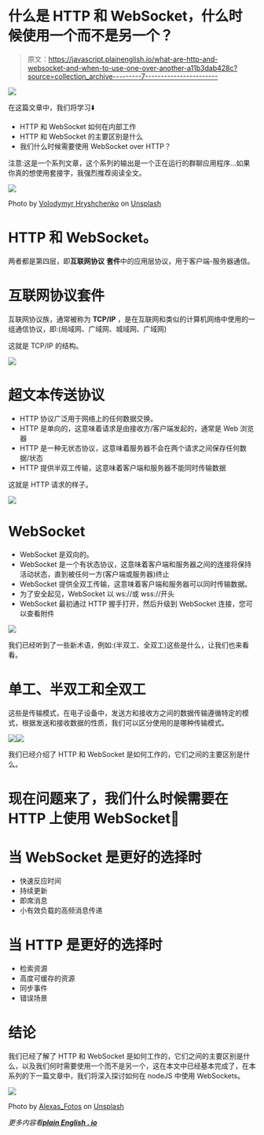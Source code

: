 # 什么是 HTTP 和 WebSocket，什么时候使用一个而不是另一个？

> 原文：<https://javascript.plainenglish.io/what-are-http-and-websocket-and-when-to-use-one-over-another-a11b3dab428c?source=collection_archive---------7----------------------->

![](img/3c9063ad3bc8c9d03cda93948a8bb21c.png)

在这篇文章中，我们将学习⬇️

*   HTTP 和 WebSocket 如何在内部工作
*   HTTP 和 WebSocket 的主要区别是什么
*   我们什么时候需要使用 WebSocket over HTTP？

注意:这是一个系列文章，这个系列的输出是一个正在运行的群聊应用程序...如果你真的想使用套接字，我强烈推荐阅读全文。

![](img/4a5830b3f0b5a61c4f193084a6e89861.png)

Photo by [Volodymyr Hryshchenko](https://unsplash.com/@lunarts?utm_source=medium&utm_medium=referral) on [Unsplash](https://unsplash.com?utm_source=medium&utm_medium=referral)

# HTTP 和 WebSocket。

两者都是第四层，即**互联网协议** **套件**中的应用层协议，用于客户端-服务器通信。

# 互联网协议套件

互联网协议族，通常被称为 **TCP/IP** ，是在互联网和类似的计算机网络中使用的一组通信协议，即:(局域网、广域网、城域网、广域网)

这就是 TCP/IP 的结构。

![](img/c29dc79802dec9b963a28e6e64a90f6d.png)

# 超文本传送协议

*   HTTP 协议广泛用于网络上的任何数据交换。
*   HTTP 是单向的，这意味着请求是由接收方/客户端发起的，通常是 Web 浏览器
*   HTTP 是一种无状态协议，这意味着服务器不会在两个请求之间保存任何数据/状态
*   HTTP 提供半双工传输，这意味着客户端和服务器不能同时传输数据

这就是 HTTP 请求的样子。

![](img/046dc5c771da95561f2557d47645ccfe.png)

# WebSocket

*   WebSocket 是双向的。
*   WebSocket 是一个有状态协议，这意味着客户端和服务器之间的连接将保持活动状态，直到被任何一方(客户端或服务器)终止
*   WebSocket 提供全双工传输，这意味着客户端和服务器可以同时传输数据。
*   为了安全起见，WebSocket 以 ws://或 wss://开头
*   WebSocket 最初通过 HTTP 握手打开，然后升级到 WebSocket 连接，您可以查看附件

![](img/c32b1fd6674a83eb8a22ab58a0cd1caf.png)

我们已经听到了一些新术语，例如:(半双工、全双工)这些是什么，让我们也来看看。

# **单工、半双工和全双工**

这些是传输模式，在电子设备中，发送方和接收方之间的数据传输遵循特定的模式，根据发送和接收数据的性质，我们可以区分使用的是哪种传输模式。

![](img/42e333bf26cca28741e491c55dee8caf.png)![](img/b29c85d7e668d88a111e4078289243d5.png)

我们已经介绍了 HTTP 和 WebSocket 是如何工作的，它们之间的主要区别是什么。

# 现在问题来了，我们什么时候需要在 HTTP 上使用 WebSocket🤔

# 当 WebSocket 是更好的选择时

*   快速反应时间
*   持续更新
*   即席消息
*   小有效负载的高频消息传递

# 当 HTTP 是更好的选择时

*   检索资源
*   高度可缓存的资源
*   同步事件
*   错误场景

# 结论

我们已经了解了 HTTP 和 WebSocket 是如何工作的，它们之间的主要区别是什么，以及我们何时需要使用一个而不是另一个，这在本文中已经基本完成了，在本系列的下一篇文章中，我们将深入探讨如何在 nodeJS 中使用 WebSockets。

![](img/ab3adcac71d41f2714326bf4fb7621d2.png)

Photo by [Alexas_Fotos](https://unsplash.com/@alexas_fotos?utm_source=medium&utm_medium=referral) on [Unsplash](https://unsplash.com?utm_source=medium&utm_medium=referral)

*更多内容看*[***plain English . io***](http://plainenglish.io/)